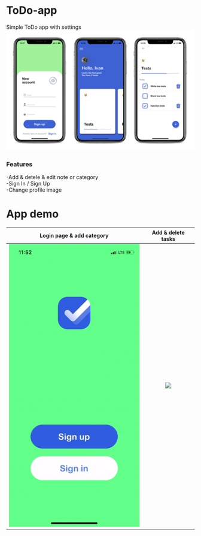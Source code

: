 # ToDo-app
Simple ToDo app with settings
![](https://github.com/TopIvanAbramov/ToDo-app/blob/master/ToDO/App%20images/appDemo.png)
### Features

-Add & detele & edit note or category\
-Sign In / Sign Up\
-Change profile image

# App demo

Login page & add category             |  Add & delete tasks
:-------------------------:|:-------------------------:
![](https://github.com/TopIvanAbramov/ToDo-app/blob/master/ToDO/App%20images/First%20psrt.gif)  |  ![](https://github.com/TopIvanAbramov/ToDo-app/blob/master/ToDO/App%20images/Second%20part.gif)

